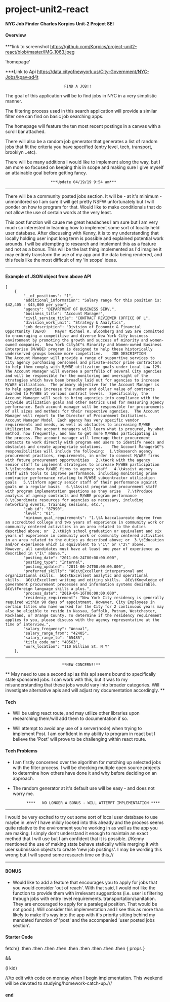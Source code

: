 # project-unit2-react

####

**NYC Job Finder**
**Charles Korpics**
**Unit-2 Project SEI**


#### Overview

***link to screenshot
https://github.com/Korpics/project-unit2-react/blob/master/IMG_1063.jpeg

'homepage'

***Link to Api
https://data.cityofnewyork.us/City-Government/NYC-Jobs/kpav-sd4t



                              FIND A JOB!!
                            
                        
The goal of this application will be to find jobs in NYC in a very simplistic manner. 

The filtering process used in this search application will provide a similar filter one can find on basic job searching apps.

The homepage will feature the ten most recent postings in a canvas with a scroll bar attached. 

There will also be a random job generator that generates a list of random jobs that fit the criteria you have specified (entry level, tech, transport, brooklyn ..etc). 

There will be many additions I would like to implement along the way, but I am more so focused on keeping this in scope and making sure I give myself an attainable goal before getting fancy. 


                        ***Update 04/19/19 9:54 am***
***
There will be a community posted jobs section. It will be - at it's minimum - unmonitored so I am sure it will get pretty NSFW unfortunately but I will ponder on how to program for that. Would like to make conditionals that do not allow the use of certain words at the very least. 

This post function will cause me great headaches I am sure but I am very much so interested in learning how to implement some sort of locally held user database. After discussing with Kenny, it is to my understanding that locally holding user input long term is possible and explained potential work arounds. I will be attempting to research and implement this as a feature and not as a bonus. This will be the last thing implemented as I'd imagine it may entirely transform the use of my app and the data being rendered, and this feels like the most difficult of my 'in scope' ideas.
***


#### Example of JSON object from above API

```
[
    {
        "__of_positions": "1",
        "additional_information": "Salary range for this position is: $42,405 - $45,000 per year",
        "agency": "DEPARTMENT OF BUSINESS SERV.",
        "business_title": "Account Manager",
        "civil_service_title": "CONTRACT REVIEWER (OFFICE OF L",
        "division_work_unit": "Strategy & Analytics",
        "job_description": "Division of Economic & Financial Opportunity (DEFO)    Mayor Michael R. Bloomberg and SBS are committed to encouraging a competitive and diverse New York City business environment by promoting the growth and success of minority and women-owned companies.  New York Cityâ€™s Minority and Women-owned Business Enterprise (M/WBE) program is designed to help these historically underserved groups become more competitive.    JOB DESCRIPTION           The Account Manager will provide a range of supportive services to City agency purchasing personnel and private-sector prime contractors to help them comply with M/WBE utilization goals under Local Law 129.  The Account Manager will oversee a portfolio of several City agencies and will be responsible for the monitoring and oversight of the strategies which have been broadly laid out for agencies to increase M/WBE utilization.  The primary objective for the Account Manager is to help agencies increase the number and dollar value of contracts awarded to M/WBE at various contract levels.  Specifically, the Account Manager will seek to bring agencies into compliance with the Citywide utilization goals and other metrics used for measuring agency performance. Each account manager will be responsible for procurements of all sizes and methods for their respective agencies.  The Account Manager will report to the Director of Procurement Initiatives.    Account Manager Model  Each agency has very specific vendor requirements and needs, as well as obstacles to increasing M/WBE Utilization. The account managers will learn what is procured, by what method, how frequently, and how to get more M/WBEs participating in the process. The account manager will leverage their procurement contacts to work directly with program end users to identify needs and obstacles and create appropriate solutions.    The Account Managerâ€™s responsibilities will include the following:  1.\tResearch agency procurement practices, requirements, in order to connect M/WBE firms with future procurement opportunities   2.\tWork with the agency senior staff to implement strategies to increase M/WBE participation   3.\tIntroduce new M/WBE firms to agency staff   4.\tAssist agency staff with tools to improve performance, including monitoring prime contractor performance relating to M/WBE subcontractor utilization goals   5.\tInform agency senior staff of their performance against goals on a regular basis   6.\tAssist program and procurement staff with program implementation questions as they arise   7.\tProduce  analysis of agency contracts and M/WBE program performance   8.\tCoordinate resources for agencies as necessary, including networking events, training sessions, etc.",
        "job_id": "87990",
        "level": "01",
        "minimum_qual_requirements": "1.\tA baccalaureate degree from an accredited college and two years of experience in community work or community centered activities in an area related to the duties described above; or  2.\tHigh school graduation or equivalent and six years of experience in community work or community centered activities in an area related to the duties as described above; or  3.\tEducation and/or experience which is equivalent to \"1\" or \"2\" above. However, all candidates must have at least one year of experience as described in \"1\" above.",
        "posting_date": "2011-06-24T00:00:00.000",
        "posting_type": "Internal",
        "posting_updated": "2011-06-24T00:00:00.000",
        "preferred_skills": "â€¢\tExcellent interpersonal and organizational skills.  â€¢\tExcellent analytic and operational skills.  â€¢\tExcellent writing and editing skills.  â€¢\tKnowledge of government procurement processes and information systems desirable.  â€¢\tForeign language skills a plus.",
        "process_date": "2019-04-16T00:00:00.000",
        "residency_requirement": "New York City residency is generally required within 90 days of appointment. However, City Employees in certain titles who have worked for the City for 2 continuous years may also be eligible to reside in Nassau, Suffolk, Putnam, Westchester, Rockland, or Orange County. To determine if the residency requirement applies to you, please discuss with the agency representative at the time of interview.",
        "salary_frequency": "Annual",
        "salary_range_from": "42405",
        "salary_range_to": "65485",
        "title_code_no": "40563",
        "work_location": "110 William St. N Y"
    },
 ```

---

                             **NEW CONCERN!!**

**
May need to use a second api as this api seems bound to specifically state sponsored jobs. I can work with this, but it was to my misunderstanding that these jobs would vary into broader categories. Will investigate alternative apis and will adjust my documentation accordingly. 
**



#### Tech 

- Will be using react route, and may utilize other libraries upon researching them/will add them to documentation if so.

- Will attempt to avoid any use of a server(node) when trying to implement Post. I am confident in my ability to program in react but I believe the 'Post' will prove to be challenging within react route. 


#### Tech Problems 

- I am firstly concerned over the algorithm for matching up selected jobs with the filter process.
I will be checking multiple open source projects to determine how others have done it and why before deciding on an approach.

- The random generator at it's default use will be easy - and does not worry me. 


            ****   NO LONGER A BONUS - WILL ATTEMPT IMPLEMENTATION ****
 ****              

I would be very excited to try out some sort of local user database to use maybe in .env? I have mildly looked into this already and the process seems quite relative to the environment you're working in as well as the app you are making. I simply don't understand it enough to maintain an exact method that I will use but I am confident that it is possible. 
//Kenny mentioned the use of making state behave statically while merging it with user submission objects to create 'new job postings'. I may be wording this wrong but I will spend some research time on this.//
****


#### BONUS

- Would like to add a feature that encourages you to apply for jobs that you would consider 'out of reach'. With that said, I would not like the function to provide them with irrelevant suggestions (i.e. user is filtering through jobs with entry level requirements. transportation/sanitation. They are encouraged to apply for a paralegal position. That would be not good.). Will consider this implementation and I see this as more than likely to make it's way into the app with it's priority sitting behind my mandated function of 'post' and the accompanied 'user posted jobs section'. 


#### Starter Code
fetch()
.then
.then
.then
.then
.then
.then
.then
.then
.then
{ props }

&& <components/>

(i kid)

///to edit with code on monday when I begin implementation. This weekend will be devoted to studying/homework-catch-up.///
#### end
